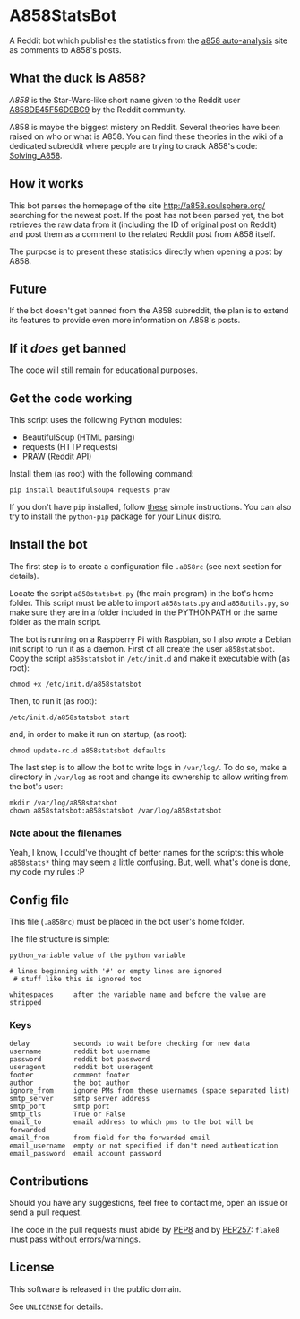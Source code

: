 A858StatsBot
============

A Reddit bot which publishes the statistics from the [a858
auto-analysis][analysis] site as comments to A858's posts.

What the duck is A858?
----------------------

*A858* is the Star-Wars-like short name given to the Reddit user
[A858DE45F56D9BC9][ua858] by the Reddit community.

A858 is maybe the biggest mistery on Reddit.  Several theories have been raised
on who or what is A858.  You can find these theories in the wiki of a dedicated
subreddit where people are trying to crack A858's code: [Solving_A858][solving].

How it works
------------

This bot parses the homepage of the site <http://a858.soulsphere.org/> searching
for the newest post.  If the post has not been parsed yet, the bot retrieves
the raw data from it (including the ID of original post on Reddit) and post
them as a comment to the related Reddit post from A858 itself.

The purpose is to present these statistics directly when opening a post by
A858.

Future
------

If the bot doesn't get banned from the A858 subreddit, the plan is to extend
its features to provide even more information on A858's posts.

If it *does* get banned
-----------------------

The code will still remain for educational purposes.

Get the code working
--------------------

This script uses the following Python modules:

 - BeautifulSoup (HTML parsing)
 - requests (HTTP requests)
 - PRAW (Reddit API)

Install them (as root) with the following command:

    pip install beautifulsoup4 requests praw

If you don't have `pip` installed, follow [these][pip] simple instructions.
You can also try to install the `python-pip` package for your Linux distro.

Install the bot
---------------

The first step is to create a configuration file `.a858rc` (see next section
for details).

Locate the script `a858statsbot.py` (the main program) in the bot's home
folder.  This script must be able to import `a858stats.py` and `a858utils.py`,
so make sure they are in a folder included in the PYTHONPATH or the same folder
as the main script.

The bot is running on a Raspberry Pi with Raspbian, so I also wrote a Debian
init script to run it as a daemon.  First of all create the user
`a858statsbot`.  Copy the script `a858statsbot` in `/etc/init.d` and make it
executable with (as root):

    chmod +x /etc/init.d/a858statsbot

Then, to run it (as root):

    /etc/init.d/a858statsbot start

and, in order to make it run on startup, (as root):

    chmod update-rc.d a858statsbot defaults

The last step is to allow the bot to write logs in `/var/log/`.  To do so, make
a directory in `/var/log` as root and change its ownership to allow writing
from the bot's user:

    mkdir /var/log/a858statsbot
    chown a858statsbot:a858statsbot /var/log/a858statsbot

### Note about the filenames

Yeah, I know, I could've thought of better names for the scripts: this whole
`a858stats*` thing may seem a little confusing.  But, well, what's done is
done, my code my rules :P

Config file
-----------

This file (`.a858rc`) must be placed in the bot user's home folder.

The file structure is simple:

    python_variable value of the python variable

    # lines beginning with '#' or empty lines are ignored
     # stuff like this is ignored too

    whitespaces     after the variable name and before the value are stripped

### Keys

    delay           seconds to wait before checking for new data
    username        reddit bot username
    password        reddit bot password
    useragent       reddit bot useragent
    footer          comment footer
    author          the bot author
    ignore_from     ignore PMs from these usernames (space separated list)
    smtp_server     smtp server address
    smtp_port       smtp port
    smtp_tls        True or False
    email_to        email address to which pms to the bot will be forwarded
    email_from      from field for the forwarded email
    email_username  empty or not specified if don't need authentication
    email_password  email account password

Contributions
-------------

Should you have any suggestions, feel free to contact me, open an issue or send
a pull request.

The code in the pull requests must abide by [PEP8][pep8] and by
[PEP257][pep257]: `flake8` must pass without errors/warnings.

License
-------

This software is released in the public domain.

See `UNLICENSE` for details.

[analysis]: http://a858.soulsphere.org/
[ua858]: http://www.reddit.com/u/A858DE45F56D9BC9/
[solving]: http://www.reddit.com/r/Solving_A858/
[pip]: http://www.pip-installer.org/en/latest/installing.html
[pep8]: http://legacy.python.org/dev/peps/pep-0008/
[pep257]: http://legacy.python.org/dev/peps/pep-0257/
